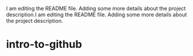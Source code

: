 I am editing the README file. Adding some more details about the project description.I am editing the README file. Adding some more details about the project description.
# intro-to-github
